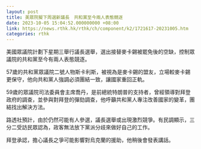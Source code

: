 ```yaml
---
layout: post
title: 美眾院擬下周選新議長　共和黨至今兩人表態競逐
date: 2023-10-05 15:04:52.000000000 +08:00
link: https://news.rthk.hk/rthk/ch/component/k2/1721617-20231005.htm
categories: rthk
---
```


美國眾議院計劃下星期三舉行議長選舉，選出接替麥卡錫被罷免後的空缺，控制眾議院的共和黨至今有兩人表態競逐。

57歲的共和黨眾議院二號人物斯卡利斯，被視為是麥卡錫的盟友，立場較麥卡錫更保守，他向共和黨人強調必須團結一致，讓國家重回正軌。

59歲的眾議院司法委員會主席喬丹，是前總統特朗普的支持者，曾經領導對拜登政府的調查，並參與對拜登的彈劾調查，他呼籲共和黨人專注改善國家的變革，團結找出解決方法。

路透社預計，由於仍然可能有人參選，議長選舉或出現激烈競爭。有民調顯示，三分二受訪民眾認為，政客無法放下黨派分歧來做好自己的工作。

拜登承認，擔心議長之爭可能影響對烏克蘭的援助，他稍後會發表講話。
